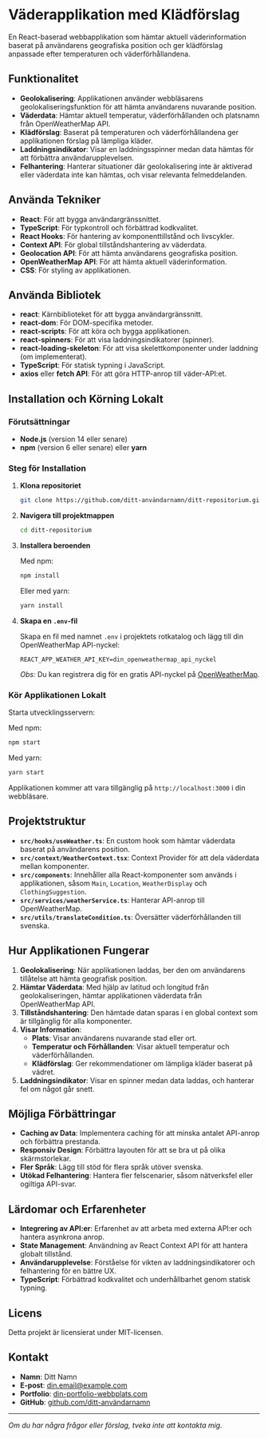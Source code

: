 # Väderapplikation med Klädförslag

En React-baserad webbapplikation som hämtar aktuell väderinformation baserat på användarens geografiska position och ger klädförslag anpassade efter temperaturen och väderförhållandena.

## Funktionalitet

- **Geolokalisering**: Applikationen använder webbläsarens geolokaliseringsfunktion för att hämta användarens nuvarande position.
- **Väderdata**: Hämtar aktuell temperatur, väderförhållanden och platsnamn från OpenWeatherMap API.
- **Klädförslag**: Baserat på temperaturen och väderförhållandena ger applikationen förslag på lämpliga kläder.
- **Laddningsindikator**: Visar en laddningsspinner medan data hämtas för att förbättra användarupplevelsen.
- **Felhantering**: Hanterar situationer där geolokalisering inte är aktiverad eller väderdata inte kan hämtas, och visar relevanta felmeddelanden.

## Använda Tekniker

- **React**: För att bygga användargränssnittet.
- **TypeScript**: För typkontroll och förbättrad kodkvalitet.
- **React Hooks**: För hantering av komponenttillstånd och livscykler.
- **Context API**: För global tillståndshantering av väderdata.
- **Geolocation API**: För att hämta användarens geografiska position.
- **OpenWeatherMap API**: För att hämta aktuell väderinformation.
- **CSS**: För styling av applikationen.

## Använda Bibliotek

- **react**: Kärnbiblioteket för att bygga användargränssnitt.
- **react-dom**: För DOM-specifika metoder.
- **react-scripts**: För att köra och bygga applikationen.
- **react-spinners**: För att visa laddningsindikatorer (spinner).
- **react-loading-skeleton**: För att visa skelettkomponenter under laddning (om implementerat).
- **TypeScript**: För statisk typning i JavaScript.
- **axios** eller **fetch API**: För att göra HTTP-anrop till väder-API:et.

## Installation och Körning Lokalt

### Förutsättningar

- **Node.js** (version 14 eller senare)
- **npm** (version 6 eller senare) eller **yarn**

### Steg för Installation

1. **Klona repositoriet**

   ```bash
   git clone https://github.com/ditt-användarnamn/ditt-repositorium.git
   ```

2. **Navigera till projektmappen**

   ```bash
   cd ditt-repositorium
   ```

3. **Installera beroenden**

   Med npm:

   ```bash
   npm install
   ```

   Eller med yarn:

   ```bash
   yarn install
   ```

4. **Skapa en `.env`-fil**

   Skapa en fil med namnet `.env` i projektets rotkatalog och lägg till din OpenWeatherMap API-nyckel:

   ```
   REACT_APP_WEATHER_API_KEY=din_openweathermap_api_nyckel
   ```

   *Obs:* Du kan registrera dig för en gratis API-nyckel på [OpenWeatherMap](https://openweathermap.org/api).

### Kör Applikationen Lokalt

Starta utvecklingsservern:

Med npm:

```bash
npm start
```

Med yarn:

```bash
yarn start
```

Applikationen kommer att vara tillgänglig på `http://localhost:3000` i din webbläsare.

## Projektstruktur

- **`src/hooks/useWeather.ts`**: En custom hook som hämtar väderdata baserat på användarens position.
- **`src/context/WeatherContext.tsx`**: Context Provider för att dela väderdata mellan komponenter.
- **`src/components`**: Innehåller alla React-komponenter som används i applikationen, såsom `Main`, `Location`, `WeatherDisplay` och `ClothingSuggestion`.
- **`src/services/weatherService.ts`**: Hanterar API-anrop till OpenWeatherMap.
- **`src/utils/translateCondition.ts`**: Översätter väderförhållanden till svenska.

## Hur Applikationen Fungerar

1. **Geolokalisering**: När applikationen laddas, ber den om användarens tillåtelse att hämta geografisk position.
2. **Hämtar Väderdata**: Med hjälp av latitud och longitud från geolokaliseringen, hämtar applikationen väderdata från OpenWeatherMap API.
3. **Tillståndshantering**: Den hämtade datan sparas i en global context som är tillgänglig för alla komponenter.
4. **Visar Information**:
   - **Plats**: Visar användarens nuvarande stad eller ort.
   - **Temperatur och Förhållanden**: Visar aktuell temperatur och väderförhållanden.
   - **Klädförslag**: Ger rekommendationer om lämpliga kläder baserat på vädret.
5. **Laddningsindikator**: Visar en spinner medan data laddas, och hanterar fel om något går snett.

## Möjliga Förbättringar

- **Caching av Data**: Implementera caching för att minska antalet API-anrop och förbättra prestanda.
- **Responsiv Design**: Förbättra layouten för att se bra ut på olika skärmstorlekar.
- **Fler Språk**: Lägg till stöd för flera språk utöver svenska.
- **Utökad Felhantering**: Hantera fler felscenarier, såsom nätverksfel eller ogiltiga API-svar.

## Lärdomar och Erfarenheter

- **Integrering av API:er**: Erfarenhet av att arbeta med externa API:er och hantera asynkrona anrop.
- **State Management**: Användning av React Context API för att hantera globalt tillstånd.
- **Användarupplevelse**: Förståelse för vikten av laddningsindikatorer och felhantering för en bättre UX.
- **TypeScript**: Förbättrad kodkvalitet och underhållbarhet genom statisk typning.

## Licens

Detta projekt är licensierat under MIT-licensen.

## Kontakt

- **Namn**: Ditt Namn
- **E-post**: din.email@example.com
- **Portfolio**: [din-portfolio-webbplats.com](https://din-portfolio-webbplats.com)
- **GitHub**: [github.com/ditt-användarnamn](https://github.com/ditt-användarnamn)

---

*Om du har några frågor eller förslag, tveka inte att kontakta mig.*